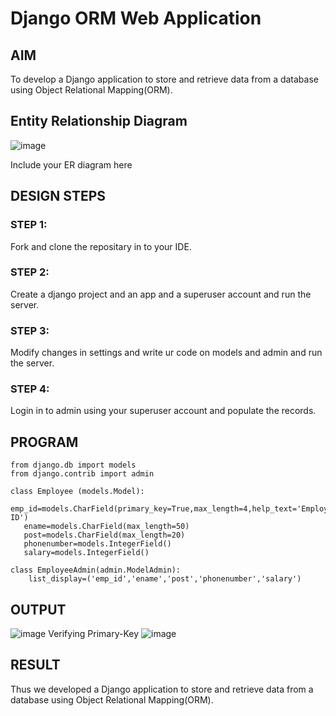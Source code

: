 # Django ORM Web Application

## AIM
To develop a Django application to store and retrieve data from a database using Object Relational Mapping(ORM).

## Entity Relationship Diagram
![image](https://github.com/devesh-s1/django-orm-app/assets/121490523/86665b2a-61c8-471d-9b06-cd9f98ce004d)

Include your ER diagram here

## DESIGN STEPS

### STEP 1:
Fork and clone the repositary in to your IDE.
### STEP 2:
Create a django project and an app and a superuser account and run the server.

### STEP 3:
Modify changes in settings and write ur code on models and admin and run the server.

### STEP 4:
Login in to admin using your superuser account and populate the records.

## PROGRAM
```
from django.db import models
from django.contrib import admin

class Employee (models.Model):
   emp_id=models.CharField(primary_key=True,max_length=4,help_text='Employee ID')
   ename=models.CharField(max_length=50)
   post=models.CharField(max_length=20)
   phonenumber=models.IntegerField()
   salary=models.IntegerField()

class EmployeeAdmin(admin.ModelAdmin):
    list_display=('emp_id','ename','post','phonenumber','salary')
```

## OUTPUT
![image](https://github.com/devesh-s1/django-orm-app/assets/121490523/0d773ba4-d8a6-41a0-9820-7a3ee6359a8a)
Verifying Primary-Key
![image](https://github.com/devesh-s1/django-orm-app/assets/121490523/e9cfde0f-0012-4c3b-b54e-8ce064fc966a)

## RESULT
Thus we developed a Django application to store and retrieve data from a database using Object Relational Mapping(ORM).
